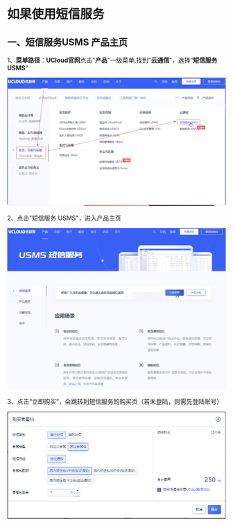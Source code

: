 # 如果使用短信服务



## 一、短信服务USMS 产品主页

1、**菜单路径**：**UCloud官网**点击"**产品**"一级菜单,找到"**云通信**"，选择“**短信服务 USMS**”

![image](../images/guide/短信服务usms_官网菜单_01.png)

2、点击"短信服务 USMS"，进入产品主页

![image](../images/guide/短信服务usms_产品首页_01.png)

3、点击“立即购买”，会跳转到短信服务的购买页（若未登陆，则需先登陆账号）

![image](../images/USMS短信服务_短信购买页_01.png)